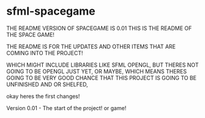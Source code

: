 # sfml-spacegame
THE README VERSION OF SPACEGAME IS 0.01
THIS IS THE README OF THE SPACE GAME!
 
THE README IS FOR THE UPDATES AND OTHER ITEMS THAT ARE COMING INTO THE
PROJECT!

WHICH MIGHT INCLUDE LIBRARIES LIKE SFML OPENGL, BUT THERES NOT GOING TO BE
OPENGL JUST YET, OR MAYBE, WHICH MEANS THERES GOING TO BE VERY GOOD CHANCE
THAT THIS PROJECT IS GOING TO BE UNFINISHED AND OR SHELFED,

okay heres the first changes!

Version 0.01 - The start of the project! or game!
